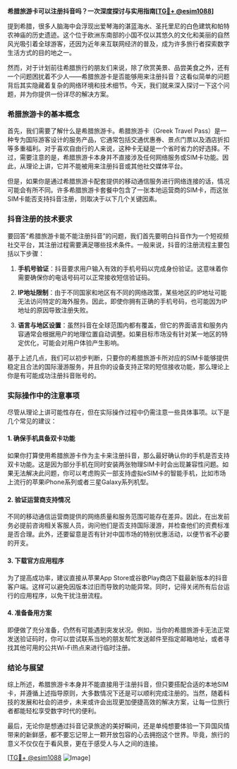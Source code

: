 **希腊旅游卡可以注册抖音吗？一次深度探讨与实用指南[[TG💪+ @esim1088](https://t.me/s/esim1088)]**

提到希腊，很多人脑海中会浮现出爱琴海的湛蓝海水、圣托里尼的白色建筑和帕特农神庙的历史遗迹。这个位于欧洲东南部的小国不仅以其悠久的文化和美丽的自然风光吸引着全球游客，还因为近年来互联网经济的普及，成为许多旅行者探索数字生活方式的目的地之一。

然而，对于计划前往希腊旅行的朋友们来说，除了欣赏美景、品尝美食之外，还有一个问题困扰着不少人——希腊旅游卡是否能够用来注册抖音？这看似简单的问题背后其实隐藏着复杂的网络环境和技术细节。今天，我们就来深入探讨一下这个问题，并为你提供一份详尽的解决方案。

### 希腊旅游卡的基本概念

首先，我们需要了解什么是希腊旅游卡。希腊旅游卡（Greek Travel Pass）是一种专为国际游客设计的服务产品，它通常包括交通优惠券、景点门票以及酒店折扣等多重福利。对于喜欢自由行的人来说，这种卡无疑是一个省时省力的好选择。不过，需要注意的是，希腊旅游卡本身并不直接涉及任何网络服务或SIM卡功能。因此，从理论上讲，它并不能被用来注册抖音或其他社交媒体平台。

但是，如果你是通过希腊旅游卡配套提供的移动通信服务进行网络连接的话，情况可能会有所不同。许多希腊旅游卡套餐中包含了一张本地运营商的SIM卡，而这张SIM卡能否支持抖音注册，则取决于以下几个关键因素。

### 抖音注册的技术要求

要回答“希腊旅游卡能不能注册抖音”的问题，我们首先要明白抖音作为一个短视频社交平台，其注册过程需要满足哪些技术条件。一般来说，抖音的注册流程主要包括以下步骤：

1. **手机号验证**：抖音要求用户输入有效的手机号码以完成身份验证。这意味着你需要确保你的电话号码可以正常接收短信验证码。
   
2. **IP地址限制**：由于不同国家和地区有不同的网络政策，某些地区的IP地址可能无法访问特定的海外服务。因此，即使你拥有正确的手机号码，也可能因为IP地址的原因导致注册失败。

3. **语言与地区设置**：虽然抖音在全球范围内都有覆盖，但它的界面语言和服务内容通常会根据用户的地理位置自动调整。如果目标市场没有针对某一地区的特定优化，可能会对用户体验产生影响。

基于上述几点，我们可以初步判断，只要你的希腊旅游卡所对应的SIM卡能够提供稳定且合法的国际漫游服务，并且你的设备支持正常的短信接收功能，那么理论上你是有可能成功注册抖音账号的。

### 实际操作中的注意事项

尽管从理论上讲可能性存在，但在实际操作过程中仍需注意一些具体事项。以下是几个常见的建议：

#### 1. 确保手机具备双卡功能
如果你打算使用希腊旅游卡作为主卡来注册抖音，那么最好确认你的手机是否支持双卡功能。这是因为部分手机在同时安装两张物理SIM卡时会出现兼容性问题。如果无法解决此问题，你可以考虑购买一部支持虚拟eSIM卡的智能手机，比如市场上流行的苹果iPhone系列或者三星Galaxy系列机型。

#### 2. 验证运营商支持情况
不同的移动通信运营商提供的网络质量和服务范围可能存在差异。因此，在出发前务必提前咨询相关客服人员，询问他们是否支持国际漫游，并检查他们的资费标准是否合理。此外，还要留意是否有针对中国市场的特别优惠活动，以便节省不必要的开支。

#### 3. 下载官方应用程序
为了提高成功率，建议直接从苹果App Store或谷歌Play商店下载最新版本的抖音客户端。这样可以避免因版本过旧而导致的功能异常。同时，记得关闭所有后台运行的应用程序，以免干扰注册流程。

#### 4. 准备备用方案
即便做了充分准备，仍然有可能遇到突发状况。例如，当你的希腊旅游卡无法正常发送验证码时，你可以尝试联系当地的朋友帮忙发送邮件至指定邮箱地址，或者寻找其他可用的公共Wi-Fi热点来进行临时注册。

### 结论与展望

综上所述，希腊旅游卡本身并不能直接用于注册抖音，但只要搭配合适的本地SIM卡，并遵循上述指导原则，大多数情况下还是可以顺利完成注册的。当然，随着科技的发展和社会的进步，未来或许会出现更加便捷高效的解决方案，让每一位旅行者都能轻松享受数字时代的便利。

最后，无论你是想通过抖音记录旅途的美好瞬间，还是单纯想要体验一下异国风情带来的新鲜感，都不要忘记带上一颗开放包容的心去拥抱这个世界。毕竟，旅行的意义不仅仅在于看风景，更在于感受人与人之间的连接。

[[TG💪+ @esim1088](https://t.me/s/esim1088) ![Image](https://i.postimg.cc/4NQfJmqS/Snipaste-2025-05-13-00-14-12.png)]